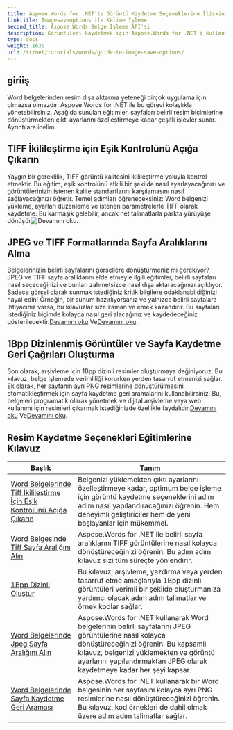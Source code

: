 ```yaml
---
title: Aspose.Words for .NET'te Görüntü Kaydetme Seçeneklerine İlişkin Kılavuz
linktitle: Imagesaveoptions ile Kelime İşleme
second_title: Aspose.Words Belge İşleme API'si
description: Görüntüleri kaydetmek için Aspose.Words for .NET'i kullanmaya yönelik pratik eğitimleri keşfedin; kolay izlenebilir adımlar ve verimli belge işleme için kod örnekleri.
type: docs
weight: 1630
url: /tr/net/tutorials/words/guide-to-image-save-options/
---
```

## giriiş

Word belgelerinden resim dışa aktarma yeteneği birçok uygulama için olmazsa olmazdır. Aspose.Words for .NET ile bu görevi kolaylıkla yönetebilirsiniz. Aşağıda sunulan eğitimler, sayfaları belirli resim biçimlerine dönüştürmekten çıktı ayarlarını özelleştirmeye kadar çeşitli işlevler sunar. Ayrıntılara inelim.

## TIFF İkilileştirme için Eşik Kontrolünü Açığa Çıkarın

Yaygın bir gereklilik, TIFF görüntü kalitesini ikilileştirme yoluyla kontrol etmektir. Bu eğitim, eşik kontrolünü etkili bir şekilde nasıl ayarlayacağınızı ve görüntülerinizin istenen kalite standartlarını karşılamasını nasıl sağlayacağınızı öğretir. Temel adımları öğreneceksiniz: Word belgenizi yükleme, ayarları düzenleme ve istenen parametrelerle TIFF olarak kaydetme. Bu karmaşık gelebilir, ancak net talimatlarla parkta yürüyüşe dönüşür![Devamını oku](./expose-threshold-control-for-tiff-binarization-in-word-document/).

## JPEG ve TIFF Formatlarında Sayfa Aralıklarını Alma

 Belgelerinizin belirli sayfalarını görsellere dönüştürmeniz mi gerekiyor? JPEG ve TIFF sayfa aralıklarını elde etmeyle ilgili eğitimler, belirli sayfaları nasıl seçeceğinizi ve bunları zahmetsizce nasıl dışa aktaracağınızı açıklıyor. Sadece görsel olarak sunmak istediğiniz kritik bilgilere odaklanabildiğinizi hayal edin! Örneğin, bir sunum hazırlıyorsanız ve yalnızca belirli sayfalara ihtiyacınız varsa, bu kılavuzlar size zaman ve emek kazandırır. Bu sayfaları istediğiniz biçimde kolayca nasıl geri alacağınız ve kaydedeceğiniz gösterilecektir.[Devamını oku](./get-jpeg-page-range-word-document/) Ve[Devamını oku](./get-tiff-page-range-word-document/).

## 1Bpp Dizinlenmiş Görüntüler ve Sayfa Kaydetme Geri Çağrıları Oluşturma

 Son olarak, arşivleme için 1Bpp dizinli resimler oluşturmaya değiniyoruz. Bu kılavuz, belge işlemede verimliliği korurken yerden tasarruf etmenizi sağlar. Ek olarak, her sayfanın ayrı PNG resimlerine dönüştürülmesini otomatikleştirmek için sayfa kaydetme geri aramalarını kullanabilirsiniz. Bu, belgeleri programatik olarak yönetmek ve dijital arşivleme veya web kullanımı için resimleri çıkarmak istediğinizde özellikle faydalıdır.[Devamını oku](./create-1bpp-indexed/) Ve[Devamını oku](./page-saving-callback-word-document/).

 ## Resim Kaydetme Seçenekleri Eğitimlerine Kılavuz
| Başlık | Tanım |
| --- | --- |
| [Word Belgelerinde Tiff İkilileştirme İçin Eşik Kontrolünü Açığa Çıkarın](./expose-threshold-control-for-tiff-binarization-in-word-document/) | Belgenizi yüklemekten çıktı ayarlarını özelleştirmeye kadar, optimum belge işleme için görüntü kaydetme seçeneklerini adım adım nasıl yapılandıracağınızı öğrenin. Hem deneyimli geliştiriciler hem de yeni başlayanlar için mükemmel. |
| [Word Belgesinde Tiff Sayfa Aralığını Alın](./get-tiff-page-range-word-document/) | Aspose.Words for .NET ile belirli sayfa aralıklarını TIFF görüntülerine nasıl kolayca dönüştüreceğinizi öğrenin. Bu adım adım kılavuz sizi tüm süreçte yönlendirir. |
| [1Bpp Dizinli Oluştur](./create-1bpp-indexed/) | Bu kılavuz, arşivleme, yazdırma veya yerden tasarruf etme amaçlarıyla 1Bpp dizinli görüntüleri verimli bir şekilde oluşturmanıza yardımcı olacak adım adım talimatlar ve örnek kodlar sağlar. |
| [Word Belgelerinde Jpeg Sayfa Aralığını Alın](./get-jpeg-page-range-word-document/) | Aspose.Words for .NET kullanarak Word belgelerinin belirli sayfalarını JPEG görüntülerine nasıl kolayca dönüştüreceğinizi öğrenin. Bu kapsamlı kılavuz, belgenizi yüklemekten ve görüntü ayarlarını yapılandırmaktan JPEG olarak kaydetmeye kadar her şeyi kapsar. |
| [Word Belgelerinde Sayfa Kaydetme Geri Araması](./page-saving-callback-word-document/) | Aspose.Words for .NET kullanarak bir Word belgesinin her sayfasını kolayca ayrı PNG resimlerine nasıl dönüştüreceğinizi öğrenin. Bu kılavuz, kod örnekleri de dahil olmak üzere adım adım talimatlar sağlar. |